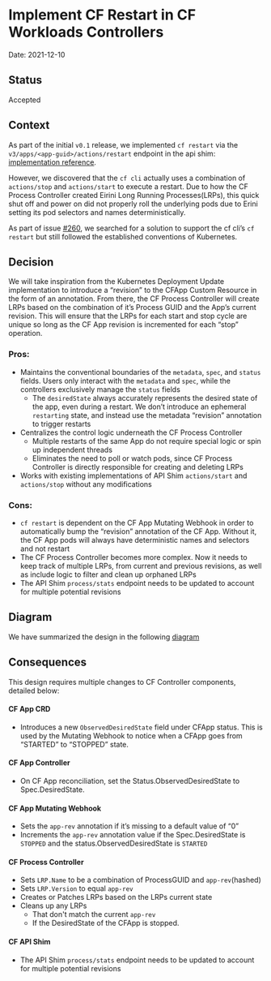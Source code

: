 # Implement CF Restart in CF Workloads Controllers

Date: 2021-12-10

## Status

Accepted

## Context

As part of the initial `v0.1` release, we implemented `cf restart` via the `v3/apps/<app-guid>/actions/restart` endpoint in the api shim: [implementation reference](https://github.com/cloudfoundry/cf-k8s-controllers/blob/8154b97397a8f46bd4c6150b22ea8cf34654a426/api/apis/app_handler.go#L613-L694). 

However, we discovered that the `cf cli` actually uses a combination of `actions/stop` and `actions/start` to execute a restart. Due to how the CF Process Controller created Eirini Long Running Processes(LRPs), this quick shut off and power on did not properly roll the underlying pods due to Erini setting its pod selectors and names deterministically.

As part of issue [#260](https://github.com/cloudfoundry/cf-k8s-controllers/issues/260), we searched for a solution to support the cf cli’s `cf restart` but still followed the established conventions of Kubernetes.

## Decision

We will take inspiration from the Kubernetes Deployment Update implementation to introduce a “revision” to the CFApp Custom Resource in the form of an annotation. From there, the CF Process Controller will create LRPs based on the combination of it’s Process GUID and the App’s current revision. This will ensure that the LRPs for each start and stop cycle are unique so long as the CF App revision is incremented for each “stop” operation.

### Pros:
- Maintains the conventional boundaries of the `metadata`, `spec`, and `status` fields. Users only interact with the `metadata` and `spec`, while the controllers exclusively manage the `status` fields
  - The `desiredState` always accurately represents the desired state of the app, even during a restart. We don’t introduce an ephemeral `restarting` state, and instead use the metadata “revision” annotation to trigger restarts
- Centralizes the control logic underneath the CF Process Controller
  - Multiple restarts of the same App do not require special logic or spin up independent threads
  - Eliminates the need to poll or watch pods, since CF Process Controller is directly responsible for creating and deleting LRPs
- Works with existing implementations of API Shim `actions/start` and `actions/stop` without any modifications

### Cons:
- `cf restart` is dependent on the CF App Mutating Webhook in order to automatically bump the “revision” annotation of the CF App. Without it, the CF App pods will always have deterministic names and selectors and not restart
- The CF Process Controller becomes more complex. Now it needs to keep track of multiple LRPs, from current and previous revisions, as well as include logic to filter and clean up orphaned LRPs
- The API Shim `process/stats` endpoint needs to be updated to account for multiple potential revisions

## Diagram
We have summarized the design in the following [diagram](https://miro.com/app/board/o9J_lFiI8CU=/?moveToWidget=3458764514898457927&cot=14)


## Consequences
This design requires multiple changes to CF Controller components, detailed below:

#### CF App CRD
- Introduces a new `ObservedDesiredState` field under CFApp status. This is used by the Mutating Webhook to notice when a CFApp goes from “STARTED” to “STOPPED” state.

#### CF App Controller
- On CF App reconciliation, set the Status.ObservedDesiredState to Spec.DesiredState.

#### CF App Mutating Webhook
- Sets the `app-rev` annotation if it’s missing to a default value of “0”
- Increments the `app-rev` annotation value if the Spec.DesiredState is `STOPPED` and the status.ObservedDesiredState is `STARTED`

#### CF Process Controller
- Sets `LRP.Name` to be a combination of ProcessGUID and `app-rev`(hashed)
- Sets `LRP.Version` to equal `app-rev`
- Creates or Patches LRPs based on the LRPs current state
- Cleans up any LRPs
  - That don't match the current `app-rev`
  - If the DesiredState of the CFApp is stopped.

#### CF API Shim
- The API Shim `process/stats` endpoint needs to be updated to account for multiple potential revisions
